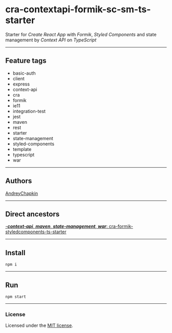 # cra-contextapi-formik-sc-sm-ts-starter

Starter for *Create React App* with *Formik*, *Styled Components* and state management by *Context API* on *TypeScript*

---

## Feature tags

- basic-auth
- client
- express
- context-api
- cra
- formik
- ie11
- integration-test
- jest
- maven
- rest
- starter
- state-management
- styled-components
- template
- typescript
- war

---

## Authors

[AndreyChapkin](https://github.com/orgs/Jepria/people/AndreyChapkin)

---

## Direct ancestors

[-***context-api***, ***maven***, ***state-management***, ***war***: cra-formik-styledcomponents-ts-starter](https://github.com/softspiders/cra-formik-styledcomponents-ts-starter)


---

## Install

```
npm i
```

---

## Run

```
npm start
```

---

### License

Licensed under the [MIT license](./LICENSE). 
